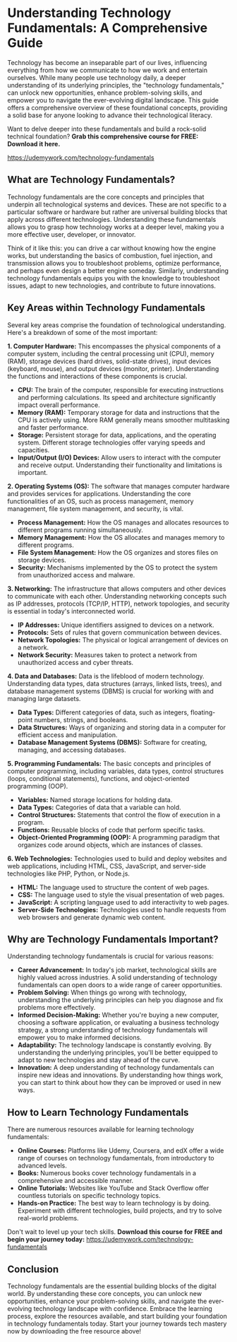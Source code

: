 # Understanding Technology Fundamentals: A Comprehensive Guide

Technology has become an inseparable part of our lives, influencing everything from how we communicate to how we work and entertain ourselves. While many people use technology daily, a deeper understanding of its underlying principles, the "technology fundamentals," can unlock new opportunities, enhance problem-solving skills, and empower you to navigate the ever-evolving digital landscape. This guide offers a comprehensive overview of these foundational concepts, providing a solid base for anyone looking to advance their technological literacy.

Want to delve deeper into these fundamentals and build a rock-solid technical foundation?  **Grab this comprehensive course for FREE: Download it here.**

https://udemywork.com/technology-fundamentals

## What are Technology Fundamentals?

Technology fundamentals are the core concepts and principles that underpin all technological systems and devices. These are not specific to a particular software or hardware but rather are universal building blocks that apply across different technologies. Understanding these fundamentals allows you to grasp how technology works at a deeper level, making you a more effective user, developer, or innovator.

Think of it like this: you can drive a car without knowing how the engine works, but understanding the basics of combustion, fuel injection, and transmission allows you to troubleshoot problems, optimize performance, and perhaps even design a better engine someday. Similarly, understanding technology fundamentals equips you with the knowledge to troubleshoot issues, adapt to new technologies, and contribute to future innovations.

## Key Areas within Technology Fundamentals

Several key areas comprise the foundation of technological understanding. Here's a breakdown of some of the most important:

**1. Computer Hardware:** This encompasses the physical components of a computer system, including the central processing unit (CPU), memory (RAM), storage devices (hard drives, solid-state drives), input devices (keyboard, mouse), and output devices (monitor, printer). Understanding the functions and interactions of these components is crucial.

*   **CPU:** The brain of the computer, responsible for executing instructions and performing calculations. Its speed and architecture significantly impact overall performance.
*   **Memory (RAM):** Temporary storage for data and instructions that the CPU is actively using. More RAM generally means smoother multitasking and faster performance.
*   **Storage:** Persistent storage for data, applications, and the operating system. Different storage technologies offer varying speeds and capacities.
*   **Input/Output (I/O) Devices:** Allow users to interact with the computer and receive output. Understanding their functionality and limitations is important.

**2. Operating Systems (OS):** The software that manages computer hardware and provides services for applications. Understanding the core functionalities of an OS, such as process management, memory management, file system management, and security, is vital.

*   **Process Management:** How the OS manages and allocates resources to different programs running simultaneously.
*   **Memory Management:** How the OS allocates and manages memory to different programs.
*   **File System Management:** How the OS organizes and stores files on storage devices.
*   **Security:** Mechanisms implemented by the OS to protect the system from unauthorized access and malware.

**3. Networking:** The infrastructure that allows computers and other devices to communicate with each other. Understanding networking concepts such as IP addresses, protocols (TCP/IP, HTTP), network topologies, and security is essential in today's interconnected world.

*   **IP Addresses:** Unique identifiers assigned to devices on a network.
*   **Protocols:** Sets of rules that govern communication between devices.
*   **Network Topologies:** The physical or logical arrangement of devices on a network.
*   **Network Security:** Measures taken to protect a network from unauthorized access and cyber threats.

**4. Data and Databases:** Data is the lifeblood of modern technology. Understanding data types, data structures (arrays, linked lists, trees), and database management systems (DBMS) is crucial for working with and managing large datasets.

*   **Data Types:** Different categories of data, such as integers, floating-point numbers, strings, and booleans.
*   **Data Structures:** Ways of organizing and storing data in a computer for efficient access and manipulation.
*   **Database Management Systems (DBMS):** Software for creating, managing, and accessing databases.

**5. Programming Fundamentals:** The basic concepts and principles of computer programming, including variables, data types, control structures (loops, conditional statements), functions, and object-oriented programming (OOP).

*   **Variables:** Named storage locations for holding data.
*   **Data Types:** Categories of data that a variable can hold.
*   **Control Structures:** Statements that control the flow of execution in a program.
*   **Functions:** Reusable blocks of code that perform specific tasks.
*   **Object-Oriented Programming (OOP):** A programming paradigm that organizes code around objects, which are instances of classes.

**6. Web Technologies:** Technologies used to build and deploy websites and web applications, including HTML, CSS, JavaScript, and server-side technologies like PHP, Python, or Node.js.

*   **HTML:** The language used to structure the content of web pages.
*   **CSS:** The language used to style the visual presentation of web pages.
*   **JavaScript:** A scripting language used to add interactivity to web pages.
*   **Server-Side Technologies:** Technologies used to handle requests from web browsers and generate dynamic web content.

## Why are Technology Fundamentals Important?

Understanding technology fundamentals is crucial for various reasons:

*   **Career Advancement:** In today's job market, technological skills are highly valued across industries. A solid understanding of technology fundamentals can open doors to a wide range of career opportunities.
*   **Problem Solving:** When things go wrong with technology, understanding the underlying principles can help you diagnose and fix problems more effectively.
*   **Informed Decision-Making:** Whether you're buying a new computer, choosing a software application, or evaluating a business technology strategy, a strong understanding of technology fundamentals will empower you to make informed decisions.
*   **Adaptability:** The technology landscape is constantly evolving. By understanding the underlying principles, you'll be better equipped to adapt to new technologies and stay ahead of the curve.
*   **Innovation:** A deep understanding of technology fundamentals can inspire new ideas and innovations. By understanding how things work, you can start to think about how they can be improved or used in new ways.

## How to Learn Technology Fundamentals

There are numerous resources available for learning technology fundamentals:

*   **Online Courses:** Platforms like Udemy, Coursera, and edX offer a wide range of courses on technology fundamentals, from introductory to advanced levels.
*   **Books:** Numerous books cover technology fundamentals in a comprehensive and accessible manner.
*   **Online Tutorials:** Websites like YouTube and Stack Overflow offer countless tutorials on specific technology topics.
*   **Hands-on Practice:** The best way to learn technology is by doing. Experiment with different technologies, build projects, and try to solve real-world problems.

Don't wait to level up your tech skills. **Download this course for FREE and begin your journey today:** https://udemywork.com/technology-fundamentals

## Conclusion

Technology fundamentals are the essential building blocks of the digital world. By understanding these core concepts, you can unlock new opportunities, enhance your problem-solving skills, and navigate the ever-evolving technology landscape with confidence. Embrace the learning process, explore the resources available, and start building your foundation in technology fundamentals today. Start your journey towards tech mastery now by downloading the free resource above!
